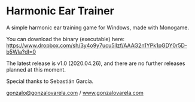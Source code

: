 # Harmonic Ear Trainer
A simple harmonic ear training game for Windows, made with Monogame.

You can download the binary (executable) here: https://www.dropbox.com/sh/3y4o9y7ucu5llzf/AAAG2n1YPk1pGDY0r5D-b5Wla?dl=0

The latest release is v1.0 (2020.04.26), and there are no further releases planned at this moment.

Special thanks to Sebastián García.

gonzalo@gonzalovarela.com / www.gonzalovarela.com
